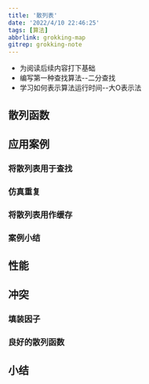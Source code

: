 ```yaml
---
title: '散列表'
date: '2022/4/10 22:46:25'
tags: [算法]
abbrlink: grokking-map
gitrep: grokking-note
---
```

- 为阅读后续内容打下基础
- 编写第一种查找算法--二分查找
- 学习如何表示算法运行时间--大O表示法

<!--more-->

## 散列函数

## 应用案例

### 将散列表用于查找

### 仿真重复

### 将散列表用作缓存

### 案例小结

## 性能

## 冲突

### 填装因子

### 良好的散列函数

## 小结
